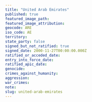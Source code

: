 ```yaml
---
title: "United Arab Emirates"
published: true
featured_image_path:
featured_image_attribution:
geocode: ARE
iso_code: AE
territory:
state_party: false
signed_but_not_ratified: true
signed_date: 2000-11-27T00:00:00.000Z
ratified_or_acceded_date:
entry_into_force_date:
ratified_apic_date:
genocide:
crimes_against_humanity:
aggression:
war_crimes:
note:
slug: united-arab-emirates
---
```

